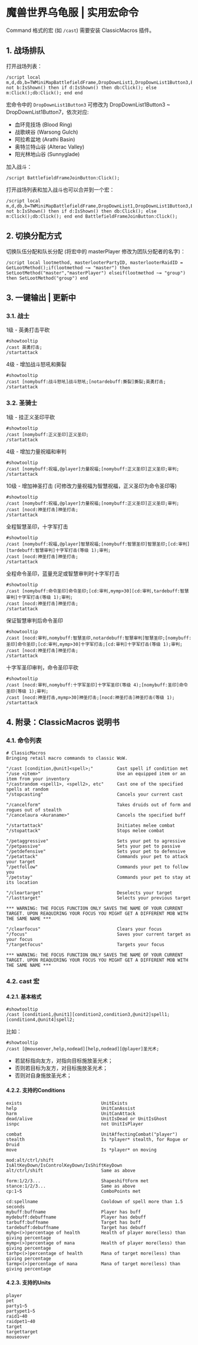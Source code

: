 # 魔兽世界乌龟服 | 实用宏命令

Command 格式的宏 (如 `/cast`) 需要安装 ClassicMacros 插件。

## 1. 战场排队

打开战场列表：

```text
/script local m,d,db,b=TWMiniMapBattlefieldFrame,DropDownList1,DropDownList1Button3,BattlefieldFrame;if not b:IsShown() then if d:IsShown() then db:Click(); else m:Click();db:Click(); end end
```

宏命令中的 `DropDownList1Button3` 可修改为 DropDownList1Button3 ~ DropDownList1Button7，依次对应:

- 血环竞技场 (Blood Ring)
- 战歌峡谷 (Warsong Gulch)
- 阿拉希盆地 (Arathi Basin)
- 奥特兰特山谷 (Alterac Valley)
- 阳光林地山谷 (Sunnyglade)

加入战斗：

```text
/script BattlefieldFrameJoinButton:Click();
```

打开战场列表和加入战斗也可以合并到一个宏：

```text
/script local m,d,db,b=TWMiniMapBattlefieldFrame,DropDownList1,DropDownList1Button3,BattlefieldFrame;if not b:IsShown() then if d:IsShown() then db:Click(); else m:Click();db:Click(); end end BattlefieldFrameJoinButton:Click();
```

## 2. 切换分配方式

切换队伍分配和队长分配 (将宏中的 masterPlayer 修改为团队分配者的名字)：

```text
/script local lootmethod, masterlooterPartyID, masterlooterRaidID = GetLootMethod();if(lootmethod ~= "master") then SetLootMethod("master","masterPlayer") elseif(lootmethod ~= "group") then SetLootMethod("group") end
```

## 3. 一键输出 | 更新中

### 3.1. 战士

1级 - 英勇打击平砍

```text
#showtooltip
/cast 英勇打击;
/startattack
```

4级 - 增加战斗怒吼和撕裂

```text
#showtooltip
/cast [nomybuff:战斗怒吼]战斗怒吼;[notardebuff:撕裂]撕裂;英勇打击;
/startattack
```

### 3.2. 圣骑士

1级 - 挂正义圣印平砍

```text
#showtooltip
/cast [nomybuff:正义圣印]正义圣印;
/startattack
```

4级 - 增加力量祝福和审判

```text
#showtooltip
/cast [nomybuff:祝福,@player]力量祝福;[nomybuff:正义圣印]正义圣印;审判;
/startattack
```

10级 - 增加神圣打击 (可修改力量祝福为智慧祝福，正义圣印为命令圣印等)

```text
#showtooltip
/cast [nomybuff:祝福,@player]力量祝福;[nomybuff:正义圣印]正义圣印;审判;
/cast [nocd:神圣打击]神圣打击;
/startattack
```

全程智慧圣印，十字军打击

```text
#showtooltip
/cast [nomybuff:祝福,@player]智慧祝福;[nomybuff:智慧圣印]智慧圣印;[cd:审判][tardebuff:智慧审判]十字军打击(等级 1);审判;
/cast [nocd:神圣打击]神圣打击;
/startattack
```

全程命令圣印，蓝量充足或智慧审判时十字军打击

```text
#showtooltip
/cast [nomybuff:命令圣印]命令圣印;[cd:审判,mymp>30][cd:审判,tardebuff:智慧审判]十字军打击(等级 1);审判;
/cast [nocd:神圣打击]神圣打击;
/startattack
```

保证智慧审判后命令圣印

```text
#showtooltip
/cast [nocd:审判,nomybuff:智慧圣印,notardebuff:智慧审判]智慧圣印;[nomybuff:圣印]命令圣印;[cd:审判,mymp>30]十字军打击;[cd:审判]十字军打击(等级 1);审判;
/cast [nocd:神圣打击]神圣打击;
/startattack
```

十字军圣印审判，命令圣印平砍

```text
#showtooltip
/cast [nocd:审判,nomybuff:十字军圣印]十字军圣印(等级 4);[nomybuff:圣印]命令圣印(等级 1);审判;
/cast [nocd:神圣打击,mymp>30]神圣打击;[nocd:神圣打击]神圣打击(等级 1);
/startattack
```

## 4. 附录：ClassicMacros 说明书

### 4.1. 命令列表

```text
# ClassicMacros
Bringing retail macro commands to classic WoW.

"/cast [condition,@unit]<spell>;"         Cast spell if condition met
"/use <item>"                             Use an equipped item or an item from your inventory
"/castrandom <spell1>, <spell2>, etc"     Cast one of the specified spells at random
"/stopcasting"                            Cancels your current cast

"/cancelform"                             Takes druids out of form and rogues out of stealth
"/cancelaura <Auraname>"                  Cancels the specified buff

"/startattack"                            Initiates melee combat
"/stopattack"                             Stops melee combat

"/petaggressive"                          Sets your pet to agressive
"/petpassive"                             Sets your pet to passive
"/petdefensive"                           Sets your pet to defensive
"/petattack"                              Commands your pet to attack your target
"/petfollow"                              Commands your pet to follow you
"/petstay"                                Commands your pet to stay at its location

"/cleartarget"                            Deselects your target
"/lasttarget"                             Selects your previous target

*** WARNING: THE FOCUS FUNCTION ONLY SAVES THE NAME OF YOUR CURRENT TARGET. UPON REAQUIRING YOUR FOCUS YOU MIGHT GET A DIFFERENT MOB WITH THE SAME NAME ***

"/clearfocus"                             Clears your focus
"/focus"                                  Saves your current target as your focus
"/targetfocus"                            Targets your focus

*** WARNING: THE FOCUS FUNCTION ONLY SAVES THE NAME OF YOUR CURRENT TARGET. UPON REAQUIRING YOUR FOCUS YOU MIGHT GET A DIFFERENT MOB WITH THE SAME NAME ***
```

### 4.2. cast 宏

#### 4.2.1. 基本格式

```text
#showtooltip
/cast [condition1,@unit1][condition2,condition3,@unit2]spell1;[condition4,@unit4]spell2;
```

比如：

```text
#showtooltip
/cast [@mouseover,help,nodead][help,nodead][@player]圣光术;
```

- 若鼠标指向友方，对指向目标施放圣光术；
- 否则若目标为友方，对目标施放圣光术；
- 否则对自身施放圣光术；

#### 4.2.2. 支持的Conditions

```text
exists                              UnitExists
help                                UnitCanAssist
harm                                UnitCanAttack
dead/alive                          UnitIsDead or UnitIsGhost
isnpc                               not UnitIsPlayer

combat                              UnitAffectingCombat("player")
stealth                             Is *player* stealth, for Rogue or Druid
move                                Is *player* on moving

mod:alt/ctrl/shift                  IsAltKeyDown/IsControlKeyDown/IsShiftKeyDown
alt/ctrl/shift                      Same as above

form:1/2/3...                       ShapeshiftForm met
stance:1/2/3...                     Same as above
cp:1~5                              ComboPoints met

cd:spellname                        Cooldown of spell more than 1.5 seconds
mybuff:buffname                     Player has buff
mydebuff:debuffname                 Player has debuff
tarbuff:buffname                    Target has buff
tardebuff:debuffname                Target has debuff
myhp<(>)percentage of health        Health of player more(less) than giving percentage
mymp<(>)percentage of mana          Health of player more(less) than giving percentage
tarhp<(>)percentage of health       Mana of target more(less) than giving percentage
tarmp<(>)percentage of mana         Mana of target more(less) than giving percentage
```

#### 4.2.3. 支持的Units

```text
player
pet
party1~5
partypet1~5
raid1~40
raidpet1~40
target
targettarget
mouseover
```
